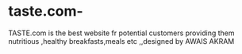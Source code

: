 # taste.com-
TASTE.com is the best website fr potential customers providing them nutritious ,healthy breakfasts,meals etc ,,designed by AWAIS AKRAM
